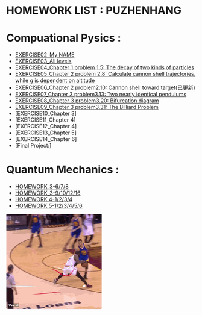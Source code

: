 HOMEWORK LIST : PUZHENHANG
=======
  
Compuational Pysics :  
=======  

 - [EXERCISE02_My NAME](https://github.com/Pu-ZH/compuationalphysics_N2014301020017/tree/master/EXERCISE02)  
 - [EXERCISE03_All levels](https://github.com/Pu-ZH/compuationalphysics_N2014301020017/tree/master/EXERCISE03)  
 - [EXERCISE04_Chapter 1 problem 1.5: The decay of two kinds of particles](https://github.com/Pu-ZH/compuationalphysics_N2014301020017/tree/master/homework04)
 - [EXERCISE05_Chapter 2 problem 2.8: Calculate cannon shell trajectories, while g is dependent on altitude](https://github.com/Pu-ZH/compuationalphysics_N2014301020017/tree/master/EXERCISE05)  
 - [EXERCISE06_Chapter 2 problem2.10: Cannon shell toward target(已更新)](https://github.com/Pu-ZH/compuationalphysics_N2014301020017/tree/master/EXERCISE06)  
 - [EXERCISE07_Chapter 3 problem3.13: Two nearly identical pendulums](https://github.com/Pu-ZH/compuationalphysics_N2014301020017/tree/master/EXERCISE07)      
 - [EXERCISE08_Chapter 3 problem3.20: Bifurcation diagram](https://github.com/Pu-ZH/compuationalphysics_N2014301020017/tree/master/EXERCISE08) 
 - [EXERCISE09_Chapter 3 problem3.31: The Billiard Problem](https://github.com/Pu-ZH/compuationalphysics_N2014301020017/tree/master/EXERCISE09)       
 - [EXERCISE10_Chapter 3]    
 - [EXERCISE11_Chapter 4]     
 - [EXERCISE12_Chapter 4]   
 - [EXERCISE13_Chapter 5]   
 - [EXERCISE14_Chapter 6]    
 - [Final Project:]  
   
     
Quantum Mechanics :  
=======   
 - [HOMEWORK_3-6/7/8](https://github.com/Pu-ZH/compuationalphysics_N2014301020017/tree/master/Quantum_Mechanics/Homework_3_678)    
 - [HOMEWORK_3-9/10/12/16](https://github.com/Pu-ZH/compuationalphysics_N2014301020017/tree/master/Quantum_Mechanics/Homework_3_9101216)    
 - [HOMEWORK 4-1/2/3/4](https://github.com/Pu-ZH/compuationalphysics_N2014301020017/tree/master/Quantum_Mechanics/Homework_4_1234)     
 - [HOMEWORK 5-1/2/3/4/5/6](https://github.com/Pu-ZH/compuationalphysics_N2014301020017/tree/master/Quantum_Mechanics/Homwwork_5_123456)   
 
     
     
![irving](https://github.com/Pu-ZH/compuationalphysics_N2014301020017/blob/master/photo/QQ%E5%9B%BE%E7%89%8720160925204048.gif)
